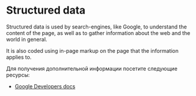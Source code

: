 # Structured data

Structured data is used by search-engines, like Google, to understand the content of the page, as well as to gather information about the web and the world in general.

It is also coded using in-page markup on the page that the information applies to.

Для получения дополнительной информации посетите следующие ресурсы:

- [Google Developers docs](https://developers.google.com/search/docs/appearance/structured-data/intro-structured-data)

